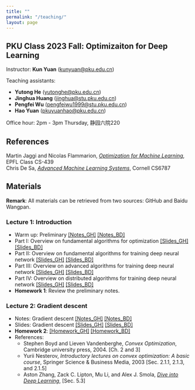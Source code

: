 ```yaml
---
title: ""
permalink: "/teaching/"
layout: page
---
```


## PKU Class 2023 Fall: Optimizaiton for Deep Learning

Instructor: **Kun Yuan** (kunyuan@pku.edu.cn) <br>

Teaching assistants: 
- **Yutong He** (yutonghe@pku.edu.cn) <br>
- **Jinghua Huang** (jinghua@stu.pku.edu.cn) <br>
- **Pengfei Wu** (pengfeiwu1999@stu.pku.edu.cn) <br> 
- **Hao Yuan** (pkuyuanhao@pku.edu.cn) <br>

Office hour: 2pm - 3pm Thursday, 静园六院220

## References
Martin Jaggi and Nicolas Flammarion, *[Optimization for Machine Learning](https://github.com/epfml/OptML_course)*, EPFL Class CS-439 <br>
Chris De Sa, *[Advanced Machine Learning Systems](https://www.cs.cornell.edu/courses/cs6787/2021fa/)*, Cornell CS6787

## Materials

**Remark**: All materials can be retrieved from two sources: GitHub and Baidu Wangpan. <br>

### Lecture 1: Introduction <br>
- Warm up: Preliminary [[Notes_GH]](https://github.com/kunyuan827/kunyuan827.github.io/raw/master/resources/notes_ch0.pdf) [[Notes_BD]](https://pan.baidu.com/s/1CRjewPuz9m11FzzG0AIU3g?pwd=35ic) <br>
- Part   I: Overview on fundamental algorithms for optimization [[Slides_GH]](https://github.com/kunyuan827/kunyuan827.github.io/raw/master/resources/Lec1_introduction_01.pdf) [[Slides_BD]](https://pan.baidu.com/s/1mqNOB_8094OETo7nsI3QCw?pwd=jbu6)  <br> 
- Part  II: Overview on fundamental algorithms for training deep neural network [[Slides_GH]](https://github.com/kunyuan827/kunyuan827.github.io/raw/master/resources/Lec1_introduction_02.pdf)  [[Slides_BD]](https://pan.baidu.com/s/1N8yWWyx2z6NhKGiqg5fVZQ?pwd=pzw9) <br> 
- Part III: Overview on advanced algorithms for training deep neural network [[Slides_GH]](https://github.com/kunyuan827/kunyuan827.github.io/raw/master/resources/Lec1_introduction_03.pdf) [[Slides_BD]](https://pan.baidu.com/s/140bkncOmR7CHoodw7zBAcQ?pwd=b8ei) <br> 
- Part  IV: Overview on distributed algorithms for training deep neural network [[Slides_GH]](https://github.com/kunyuan827/kunyuan827.github.io/raw/master/resources/Lec1_introduction_04.pdf) [[Slides_BD]](https://pan.baidu.com/s/1okoQ-xbnrjY_ej97IDHFOQ?pwd=tt9m)<br>
- **Homework 1**: Review the preliminary notes.  

### Lecture 2: Gradient descent <br>

- Notes: Gradient descent [[Notes_GH]](https://github.com/kunyuan827/kunyuan827.github.io/raw/master/resources/notes_ch1.pdf) [[Notes_BD]](https://pan.baidu.com/s/1FlAAZwhMAkoScx4LDURrPg?pwd=sbwk) <br>
- Slides: Gradient descent [[Slides_GH]](https://github.com/kunyuan827/kunyuan827.github.io/raw/master/resources/Lec2_gradient_descent.pdf) [[Slides_BD]](https://pan.baidu.com/s/1QgNjBzOeqJFq5QFVFLBIgw?pwd=ec6j)  <br>
- **Homework 2**: [[Homework_GH]](https://github.com/kunyuan827/kunyuan827.github.io/raw/master/resources/hw1.pdf) [[Homework_BD]](https://pan.baidu.com/s/1nEhmFrNYgvQssAY_jsBzXQ?pwd=4h9y)  <br> 
- References: <br>
    - Stephen Boyd and Lieven Vandenberghe, *Convex Optimization*, Cambridge university press, 2004. [Ch. 2 and 3] <br>
    - Yurii Nesterov, *Introductory lectures on convex optimization: A basic course*, Springer Science & Business Media, 2003 [Sec. 2.1.1, 2.1.3, and 2.1.5] <br>
    - Aston Zhang, Zack C. Lipton, Mu Li, and Alex J. Smola, *[Dive into Deep Learning](https://d2l.ai/index.html)*, [Sec. 5.3]


  
